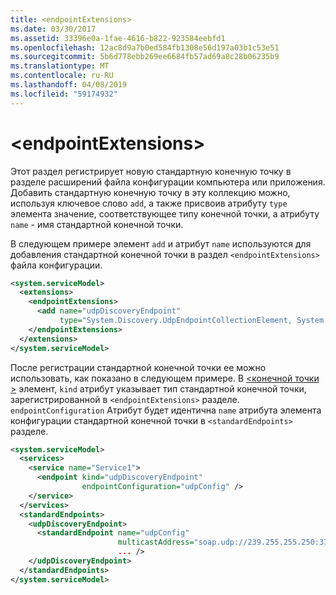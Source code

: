 ```yaml
---
title: <endpointExtensions>
ms.date: 03/30/2017
ms.assetid: 33396e0a-1fae-4616-b822-923584eebfd1
ms.openlocfilehash: 12ac8d9a7b0ed584fb1308e56d197a03b1c53e51
ms.sourcegitcommit: 5b6d778ebb269ee6684fb57ad69a8c28b06235b9
ms.translationtype: MT
ms.contentlocale: ru-RU
ms.lasthandoff: 04/08/2019
ms.locfileid: "59174932"
---
```

# <a name="endpointextensions"></a>\<endpointExtensions>
Этот раздел регистрирует новую стандартную конечную точку в разделе расширений файла конфигурации компьютера или приложения. Добавить стандартную конечную точку в эту коллекцию можно, используя ключевое слово `add`, а также присвоив атрибуту `type` элемента значение, соответствующее типу конечной точки, а атрибуту `name` - имя стандартной конечной точки.  
  
 В следующем примере элемент `add` и атрибут `name` используются для добавления стандартной конечной точки в раздел `<endpointExtensions>` файла конфигурации.  
  
```xml  
<system.serviceModel>
  <extensions>
    <endpointExtensions>
      <add name="udpDiscoveryEndpoint"
           type="System.Discovery.UdpEndpointCollectionElement, System.Discovery.dll, Version=1.0.0.0, Culture=neutral, PublicKeyToken=ffffffffffffffff"/>
    </endpointExtensions>
  </extensions>
</system.serviceModel>
```  
  
 После регистрации стандартной конечной точки ее можно использовать, как показано в следующем примере. В [ \<конечной точки >](../../../../../docs/framework/configure-apps/file-schema/wcf/endpoint-element.md) элемент, `kind` атрибут указывает тип стандартной конечной точки, зарегистрированной в `<endpointExtensions>` разделе. `endpointConfiguration` Атрибут будет идентична `name` атрибута элемента конфигурации стандартной конечной точки в `<standardEndpoints>` разделе.  
  
```xml  
<system.serviceModel>
  <services>
    <service name="Service1">
      <endpoint kind="udpDiscoveryEndpoint"
                endpointConfiguration="udpConfig" />
    </service>
  </services>
  <standardEndpoints>
    <udpDiscoveryEndpoint>
      <standardEndpoint name="udpConfig"
                        multicastAddress="soap.udp://239.255.255.250:3703"
                        ... />
    </udpDiscoveryEndpoint>
  </standardEndpoints>
</system.serviceModel>
```  
